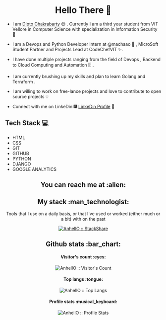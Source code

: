 
<h1 align="center"> Hello There 👋 </h1>


* I am [Dipto Chakrabarty](https://www.linkedin.com/in/dipto-chakrabarty/) :blush:	 . Currently I am a third year student from VIT Vellore in Computer Science with specialization in Information Security :satellite:

* I am a Devops and Python Developer Intern at @machaao :toolbox: , MicroSoft Student Partner and Projects Lead at CodeChefVIT :sparkles:.

* I have done multiple projects ranging from the field of Devops , Backend to Cloud Computing and Automation :file_cabinet: .

* I am currently brushing up my skills and plan to learn Golang and Terraform .

* I am willing to work on free-lance projects and love to  contribute to open source projects :bulb:


* Connect with me on LinkeDin :fireworks: [LinkeDin Profile](https://www.linkedin.com/in/dipto-chakrabarty/) :sparkler:


## Tech Stack :computer:

* HTML
* CSS
* GIT
* GITHUB
* PYTHON
* DJANGO
* GOOGLE ANALYTICS

<h2 align="center">You can reach me at :alien:</h2>


<h2 align="center">My stack :man_technologist:</h2>

<p align="center">Tools that I use on a daily basis, or that I've used or worked (either much or a bit) with on the past</p>
<p align="center">
  <a href="https://stackshare.io/anhello/my-personal-stack">
    <img src="http://img.shields.io/badge/tech-stack-0690fa.svg?style=flat" alt="AnhellO :: StackShare" />
  </a>
</p>

<h2 align="center">Github stats :bar_chart:</h2>

<h4 align="center">Visitor's count :eyes:</h4>

<p align="center"><img src="https://profile-counter.glitch.me/{GabrielSantos198}/count.svg" alt="AnhellO :: Visitor's Count" /></p>

<h4 align="center">Top langs :tongue:</h4>

<p align="center"><img src="https://github-readme-stats.vercel.app/api/top-langs/?username=GabrielSantos198&langs_count=10&theme=tokyonight&layout=compact" alt="AnhellO :: Top Langs" /></p>

<h4 align="center">Profile stats :musical_keyboard:</h4>

<p align="center"><img src="https://github-readme-stats.vercel.app/api?username=GabrielSantos198&show_icons=true&theme=synthwave" alt="AnhellO :: Profile Stats" /></p>

